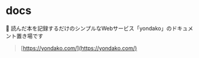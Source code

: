 # docs

🐙
読んだ本を記録するだけのシンプルなWebサービス「yondako」のドキュメント置き場です

> [https://yondako.com/](https://yondako.com/)

